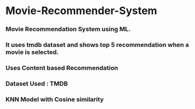 # Movie-Recommender-System
 ### Movie Recommendation System using ML.
 ### It uses tmdb dataset and shows top 5 recommendation when a movie is selected.
 ### Uses Content based Recommendation
 ### Dataset Used : TMDB
 ### KNN Model with Cosine similarity
 
